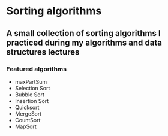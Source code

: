 # Sorting algorithms

## A small collection of sorting algorithms I practiced during my algorithms and data structures lectures 

### Featured algorithms

- maxPartSum
- Selection Sort
- Bubble Sort
- Insertion Sort
- Quicksort
- MergeSort
- CountSort
- MapSort
